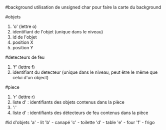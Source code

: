 #background
utilisation de unsigned char pour faire la carte du background

#objets
1. 'o' (lettre o)
2. <unsigned char> identifiant de l'objet (unique dans le niveau)
3. <unsigned char> id de l'objet
4. <int> position X
5. <int> position Y

#detecteurs de feu
1. 'f' (lettre f)
2. <unsigned char> identifiant du detecteur (unique dans le niveau, peut être le même que celui d'un object)

#piece
1. 'r' (lettre r)
2. liste d'<unsigned char> : identifiants des objets contenus dans la pièce
3. ':'
4. liste d'<unsigned char> : identifiants des détecteurs de feu contenus dans la pièce

#id d'objets
'a' - lit
'b' - canapé
'c' - toilette
'd' - table
'e' - four
'f' - frigo
